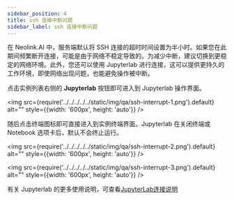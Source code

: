 ```yaml
---
sidebar_position: 4
title: ssh 连接中断问题
sidebar_label: ssh 连接中断问题
---
```

在 Neolink.AI 中，服务端默认将 SSH 连接的超时时间设置为半小时。如果您在此期间频繁断开连接，可能是由于网络不稳定导致的。为减少中断，建议切换到更稳定的网络环境。此外，您还可以使用 Jupyterlab 进行连接，这可以提供更持久的工作环境，即使网络出现问题，也能避免操作被中断。

点击实例列表右侧的 **Jupyterlab**  按钮即可进入到 Jupyterlab 操作界面。

<img src={require('../../../../../static/img/qa/ssh-interrupt-1.png').default} alt="" style={{width: '600px', height: 'auto'}} />

随后点击终端图标即可直接进入到实例终端界面。Jupyterlab 在关闭终端或 Notebook 选项卡后，默认不会终止运行。

<img src={require('../../../../../static/img/qa/ssh-interrupt-2.png').default} alt="" style={{width: '600px', height: 'auto'}} />

<img src={require('../../../../../static/img/qa/ssh-interrupt-3.png').default} alt="" style={{width: '600px', height: 'auto'}} />

有关 Jupyterlab 的更多使用说明，可查看[JupyterLab连接说明](../Built-in_tools/jupyterlab.md)